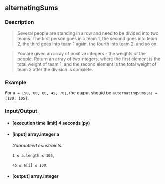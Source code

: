 ## alternatingSums

### Description
> Several people are standing in a row and need to be divided into two teams. The first person goes into team 1, the second goes into team 2, the third goes into team 1 again, the fourth into team 2, and so on.

> You are given an array of positive integers - the weights of the people. Return an array of two integers, where the first element is the total weight of team 1, and the second element is the total weight of team 2 after the division is complete.

### Example

For ```a = [50, 60, 60, 45, 70]```, the output should be
```alternatingSums(a) = [180, 105]```.

### Input/Output

* #### [execution time limit] 4 seconds (py)

* #### [input] array.integer a

 	<i>Guaranteed constraints:</i>

    ```1 ≤ a.length ≤ 105```,

    ```45 ≤ a[i] ≤ 100```.

* #### [output] array.integer
